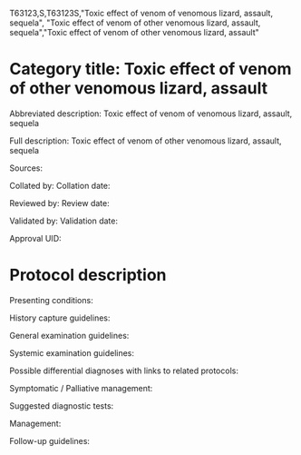 T63123,S,T63123S,"Toxic effect of venom of venomous lizard, assault, sequela", "Toxic effect of venom of other venomous lizard, assault, sequela","Toxic effect of venom of other venomous lizard, assault"
# Category title: Toxic effect of venom of other venomous lizard, assault

Abbreviated description: Toxic effect of venom of venomous lizard, assault, sequela

Full description: Toxic effect of venom of other venomous lizard, assault, sequela

Sources:

Collated by:
Collation date:

Reviewed by:
Review date:

Validated by:
Validation date:

Approval UID:

# Protocol description

Presenting conditions:

History capture guidelines:

General examination guidelines:

Systemic examination guidelines:

Possible differential diagnoses with links to related protocols:

Symptomatic / Palliative management:

Suggested diagnostic tests:

Management:

Follow-up guidelines:
